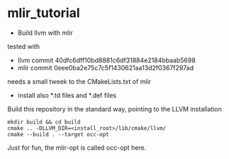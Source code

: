 # mlir_tutorial

- Build llvm with mlir

tested with
- llvm commit 40dfc6dff10bd8881c6df31884e2184bbaab5698
- mlir commit 0eee0ba2e75c7c5f1430621aa13d2f0367f297ad

needs a small tweek to the CMakeLists.txt of mlir
- install also *.td files and *.def files

Build this repository in the standard way, pointing to the LLVM installation

```
mkdir build && cd build
cmake .. -DLLVM_DIR=<install_root>/lib/cmake/llvm/
cmake --build . --target occ-opt
```

Just for fun, the mlir-opt is called occ-opt here.
